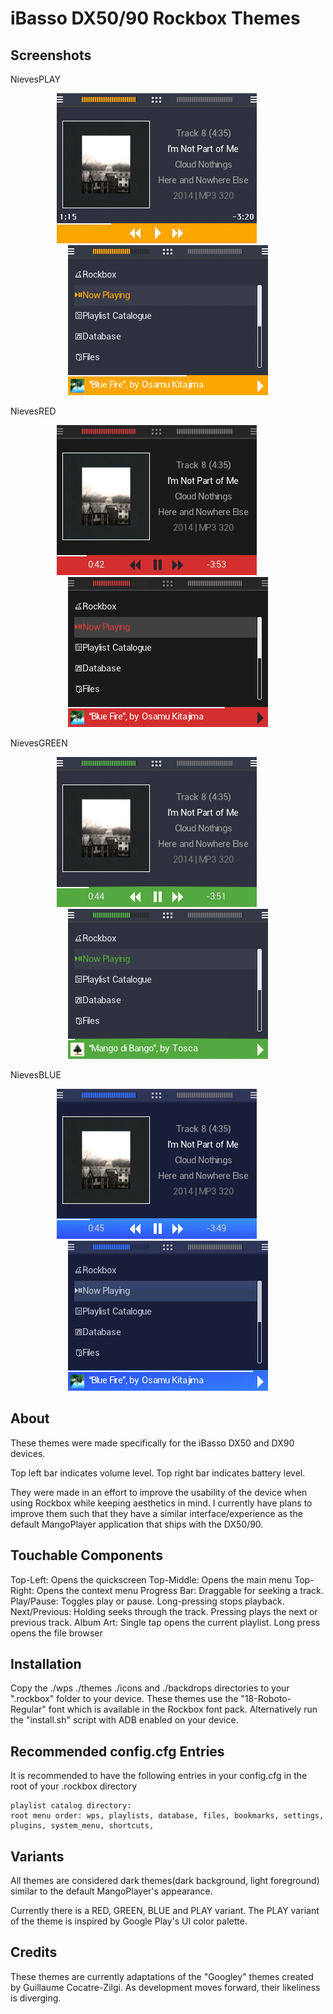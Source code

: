 # iBasso DX50/90 Rockbox Themes

## Screenshots
NievesPLAY

<p align="center">
<img src="https://raw.githubusercontent.com/ctnieves/iBassoDX-Rockbox-Themes/master/screenshots/NievesPLAY.wps.png">
&nbsp;&nbsp;&nbsp;&nbsp;&nbsp;&nbsp;&nbsp;&nbsp;
<img src="https://raw.githubusercontent.com/ctnieves/iBassoDX-Rockbox-Themes/master/screenshots/NievesPLAY.sbs.png">
</p>

NievesRED

<p align="center">
<img src="https://raw.githubusercontent.com/ctnieves/iBassoDX-Rockbox-Themes/master/screenshots/NievesRED.wps.png">
&nbsp;&nbsp;&nbsp;&nbsp;&nbsp;&nbsp;&nbsp;&nbsp;
<img src="https://raw.githubusercontent.com/ctnieves/iBassoDX-Rockbox-Themes/master/screenshots/NievesRED.sbs.png">
</p>

NievesGREEN

<p align="center">
<img src="https://raw.githubusercontent.com/ctnieves/iBassoDX-Rockbox-Themes/master/screenshots/NievesGREEN.wps.png">
&nbsp;&nbsp;&nbsp;&nbsp;&nbsp;&nbsp;&nbsp;&nbsp;
<img src="https://raw.githubusercontent.com/ctnieves/iBassoDX-Rockbox-Themes/master/screenshots/NievesGREEN.sbs.png">
</p>

NievesBLUE

<p align="center">
<img src="https://raw.githubusercontent.com/ctnieves/iBassoDX-Rockbox-Themes/master/screenshots/NievesBLUE.wps.png">
&nbsp;&nbsp;&nbsp;&nbsp;&nbsp;&nbsp;&nbsp;&nbsp;
<img src="https://raw.githubusercontent.com/ctnieves/iBassoDX-Rockbox-Themes/master/screenshots/NievesBLUE.sbs.png">
</p>

## About
These themes were made specifically for the iBasso DX50 and DX90 devices.

Top left bar indicates volume level. Top right bar indicates battery level.

They were made in an effort to improve the usability of the device when using Rockbox while keeping aesthetics in mind. I currently have plans to improve them such that they have a similar interface/experience as the default MangoPlayer application that ships with the DX50/90.

## Touchable Components
Top-Left:       Opens the quickscreen
Top-Middle:     Opens the main menu
Top-Right:      Opens the context menu
Progress Bar:   Draggable for seeking a track.
Play/Pause:     Toggles play or pause. Long-pressing stops playback.
Next/Previous:  Holding seeks through the track. Pressing plays the next or previous track.
Album Art:      Single tap opens the current playlist. Long press opens the
file browser

## Installation
Copy the ./wps ./themes ./icons and ./backdrops directories to your ".rockbox" folder to your device. These themes use the "18-Roboto-Regular" font which is available in the Rockbox font pack. Alternatively run the "install.sh" script with ADB enabled on your device.

## Recommended config.cfg Entries
It is recommended to have the following entries in your config.cfg in the
root of your .rockbox directory
```
playlist catalog directory:
root menu order: wps, playlists, database, files, bookmarks, settings, plugins, system_menu, shortcuts,

```

## Variants
All themes are considered dark themes(dark background, light foreground) similar to the default MangoPlayer's appearance.

Currently there is a RED, GREEN, BLUE and PLAY variant. The PLAY variant of the theme is inspired by Google Play's UI color palette.

## Credits
These themes are currently adaptations of the "Googley" themes created by Guillaume Cocatre-Zilgi. As development moves forward, their likeliness is diverging.
